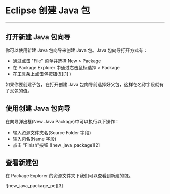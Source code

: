 # Eclipse 创建 Java 包

* * *

## 打开新建 Java 包向导

你可以使用新建 Java 包向导来创建 Java 包。Java 包向导打开方式有：

* 通过点击 "File" 菜单并选择 New > Package
* 在 Package Explorer 中通过右击鼠标选择 > Package
* 在工具条上点击包按钮(![][1] )

如果你要创建子包，在打开创建 Java 包向导前选择好父包，这样在名称字段就有了父包的值。

## 使用创建 Java 包向导

在向导弹出框(New Java Package)中可以执行以下操作：

* 输入资源文件夹名(Source Folder 字段)
* 输入包名(Name 字段)
* 点击 "Finish"按钮
![new_java_package][2]

## 查看新建包

在 Package Explorer 的资源文件夹下我们可以查看到新建的包。

![new_java_package_pe][3]
